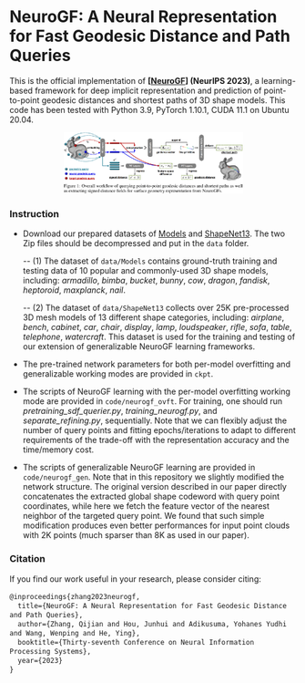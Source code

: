 # NeuroGF: A Neural Representation for Fast Geodesic Distance and Path Queries

This is the official implementation of **[[NeuroGF](https://arxiv.org/pdf/2306.00658.pdf)] (NeurIPS 2023)**, a learning-based framework for deep implicit representation and prediction of point-to-point geodesic distances and shortest paths of 3D shape models. This code has been tested with Python 3.9, PyTorch 1.10.1, CUDA 11.1 on Ubuntu 20.04.

<p align="center"> <img src="https://github.com/keeganhk/NeuroGF/blob/master/imgs/neurogf_ovft.png" width="62.5%"> </p>


### Instruction

- Download our prepared datasets of [Models](https://drive.google.com/file/d/1MLYH0C6YqVAH7XLDT0GmFAi6WF6ZWxRK/view?usp=sharing) and [ShapeNet13](). The two Zip files should be decompressed and put in the ```data``` folder.

  -- (1) The dataset of ```data/Models``` contains ground-truth training and testing data of 10 popular and commonly-used 3D shape models, including: *armadillo*, *bimba*, *bucket*, *bunny*, *cow*, *dragon*, *fandisk*, *heptoroid*, *maxplanck*, *nail*.
  
  -- (2) The dataset of ```data/ShapeNet13``` collects over 25K pre-processed 3D mesh models of 13 different shape categories, including: *airplane*, *bench*, *cabinet*, *car*, *chair*, *display*, *lamp*, *loudspeaker*, *rifle*, *sofa*, *table*, *telephone*, *watercraft*. This dataset is used for the training and testing of our extension of generalizable NeuroGF learning frameworks.

- The pre-trained network parameters for both per-model overfitting and generalizable working modes are provided in ```ckpt```.

- The scripts of NeuroGF learning with the per-model overfitting working mode are provided in ```code/neurogf_ovft```. For training, one should run *pretraining_sdf_querier.py*, *training_neurogf.py*, and *separate_refining.py*, sequentially. Note that we can flexibly adjust the number of query points and fitting epochs/iterations to adapt to different requirements of the trade-off with the representation accuracy and the time/memory cost.

- The scripts of generalizable NeuroGF learning are provided in ```code/neurogf_gen```. Note that in this repository we slightly modified the network structure. The original version described in our paper directly concatenates the extracted global shape codeword with query point coordinates, while here we fetch the feature vector of the nearest neighbor of the targeted query point. We found that such simple modification produces even better performances for input point clouds with 2K points (much sparser than 8K as used in our paper).




### Citation
If you find our work useful in your research, please consider citing:

	@inproceedings{zhang2023neurogf,
	  title={NeuroGF: A Neural Representation for Fast Geodesic Distance and Path Queries},
	  author={Zhang, Qijian and Hou, Junhui and Adikusuma, Yohanes Yudhi and Wang, Wenping and He, Ying},
	  booktitle={Thirty-seventh Conference on Neural Information Processing Systems},
	  year={2023}
	}

